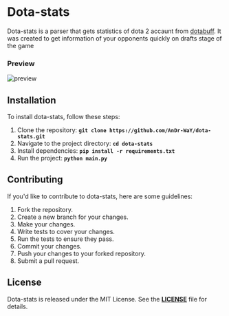 # **Dota-stats**

Dota-stats is a parser that gets statistics of dota 2 accaunt from [dotabuff](https://www.dotabuff.com/). It was created to get information of your opponents quickly on drafts stage of the game
### Preview
![preview](https://github.com/user-attachments/assets/c3b8a592-86b8-4064-85d6-1153cbba8639)
## **Installation**

To install dota-stats, follow these steps:

1. Clone the repository: **`git clone https://github.com/AnDr-WaY/dota-stats.git`**
2. Navigate to the project directory: **`cd dota-stats`**
3. Install dependencies: **`pip install -r requirements.txt`**
4. Run the project: **`python main.py`**

## **Contributing**

If you'd like to contribute to dota-stats, here are some guidelines:

1. Fork the repository.
2. Create a new branch for your changes.
3. Make your changes.
4. Write tests to cover your changes.
5. Run the tests to ensure they pass.
6. Commit your changes.
7. Push your changes to your forked repository.
8. Submit a pull request.

## **License**

Dota-stats is released under the MIT License. See the **[LICENSE](https://github.com/AnDr-WaY/dota-stats/blob/main/LICENSE)** file for details.